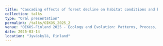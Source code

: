 ```yaml
---
title: "Cascading effects of forest decline on habitat conditions and biodiversity in temperate forests"
collection: talks
type: "Oral presentation"
permalink: /talks/OIKOS_2025_2
venue: "OIKOS-Finland 2025 - Ecology and Evolution: Patterns, Process, and Applications"
date: 2025-03-14
location: "Jyväskylä, Finland"
---
```

